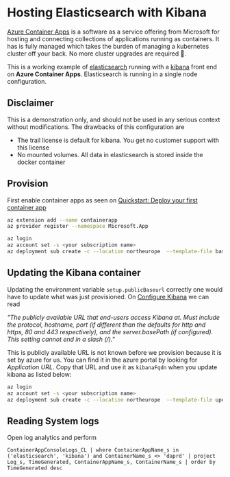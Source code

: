 # Hosting Elasticsearch with Kibana

[Azure Container Apps](https://azure.microsoft.com/en-us/services/container-apps/) is a software as a service offering from Microsoft for hosting and connecting collections of applications running as containers. It has is fully managed which takes the burden of managing a kubernetes cluster off your back. No more cluster upgrades are required 🙌.

This is a working example of [elasticsearch](https://www.elastic.co/elasticsearch/) running with a [kibana](https://www.elastic.co/kibana/) front end on **Azure Container Apps**. Elasticsearch is running in a single node configuration.

## Disclaimer

This is a demonstration only, and should not be used in any serious context without modifications. The drawbacks of this configuration are

* The trail license is default for kibana. You get no customer support with this license
* No mounted volumes. All data in elasticsearch is stored inside the docker container

## Provision

First enable container apps as seen on [Quickstart: Deploy your first container app](https://docs.microsoft.com/EN-US/azure/container-apps/get-started?tabs=bash)

```bash
az extension add --name containerapp
az provider register --namespace Microsoft.App
```

```bash
az login
az account set -s <your subscription name>
az deployment sub create -c --location northeurope  --template-file base.bicep --parameters kubeEnvironment=test
```

## Updating the Kibana container

Updating the environment variable `setup.publicBaseurl` correctly one would have to update what was just provisioned. On [Configure Kibana](https://www.elastic.co/guide/en/kibana/current/settings.html) we can read

_"The publicly available URL that end-users access Kibana at. Must include the protocol, hostname, port (if different than the defaults for http and https, 80 and 443 respectively), and the server.basePath (if configured). This setting cannot end in a slash (/)."_

This is publicly available URL is not known before we provision because it is set by azure for us. You can find it in the azure portal by looking for _Application URL_. Copy that URL and use it as `kibanaFqdn` when you update kibana as listed below:

```bash
az login
az account set -s <your subscription name>
az deployment sub create -c --location northeurope  --template-file update-base.bicep --parameters kubeEnvironment=test kibanaFqdn="https://kibana.gentlebush-d7dc1f3f.northeurope.azurecontainerapps.io"
```

## Reading System logs

Open log analytics and perform

```text
ContainerAppConsoleLogs_CL | where ContainerAppName_s in ('elasticsearch', 'kibana') and ContainerName_s <> 'daprd' | project Log_s, TimeGenerated, ContainerAppName_s, ContainerName_s | order by TimeGenerated desc
```
